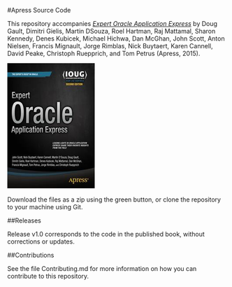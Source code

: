 #Apress Source Code

This repository accompanies [*Expert Oracle Application Express*](http://www.apress.com/9781484204856) by Doug Gault, Dimitri Gielis, Martin DSouza, Roel Hartman, Raj Mattamal, Sharon Kennedy, Denes Kubicek, Michael Hichwa, Dan McGhan, John Scott, Anton Nielsen, Francis Mignault, Jorge Rimblas, Nick Buytaert, Karen Cannell, David Peake, Christoph Ruepprich, and Tom Petrus (Apress, 2015).

![Cover image](9781484204856.jpg)

Download the files as a zip using the green button, or clone the repository to your machine using Git.

##Releases

Release v1.0 corresponds to the code in the published book, without corrections or updates.

##Contributions

See the file Contributing.md for more information on how you can contribute to this repository.
